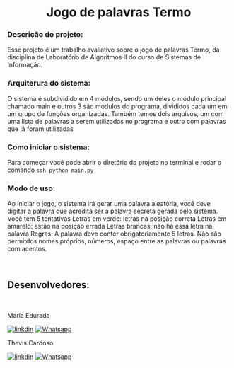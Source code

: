 <h1 align="center">
Jogo de palavras Termo </h1>

<h3>
Descrição do projeto:
</h3> 


Esse projeto é um trabalho avaliativo sobre o jogo de palavras Termo, da disciplina de Laboratório de Algoritmos II do curso de Sistemas de Informação.


<h3>
Arquiterura do sistema:
</h3>


O sistema é subdividido em 4 módulos, sendo um deles o módulo principal chamado main e outros 3 são módulos do programa, divididos cada um em um grupo de funções organizadas.
Também temos dois arquivos, um com uma lista de palavras a serem utilizadas no programa e outro com palavras que já foram utilizadas 

<h3>
  Como iniciar o sistema:
</h3>  

Para começar você pode abrir o diretório do projeto no terminal e rodar o comando ```ssh python main.py ```
<h3>
    Modo de uso:
</h3>

Ao iniciar o jogo, o sistema irá gerar uma palavra aleatória, você deve digitar a palavra que acredita ser a palavra secreta gerada pelo sistema. 
Você tem 5 tentativas
Letras em verde: letras na posição correta
Letras em amarelo: estão na posição errada
Letras brancas: não há essa letra na palavra
Regras:
A palavra deve conter obrigatoriamente 5 letras.
Não são permitdos nomes próprios, números, espaço entre as palavras ou palavras com acentos.



<br>
<h2>
     Desenvolvedores:
</h2>
<br>
 

Maria Edurada

[![linkdin](https://img.shields.io/badge/LinkedIn-0077B5?style=for-the-badge&logo=linkedin&logoColor=white)](https://www.linkedin.com/in/maria-eduarda-mello)
[![Whatsapp](https://img.shields.io/badge/WhatsApp-25D366?style=for-the-badge&logo=whatsapp&logoColor=white)](https://wa.me/+5555992185151)

Thevis Cardoso

[![linkdin](https://img.shields.io/badge/LinkedIn-0077B5?style=for-the-badge&logo=linkedin&logoColor=white)](https://www.linkedin.com/in/thevis-cardoso)
[![Whatsapp](https://img.shields.io/badge/WhatsApp-25D366?style=for-the-badge&logo=whatsapp&logoColor=white)](https://wa.me/+5555996351078)

